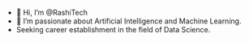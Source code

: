 - 👋 Hi, I’m @RashiTech
- 👀 I’m passionate about Artificial Intelligence and Machine Learning.
- Seeking career establishment in the field of Data Science.

<!---
RashiTech/RashiTech is a ✨ special ✨ repository because its `README.md` (this file) appears on your GitHub profile.
You can click the Preview link to take a look at your changes.
--->

